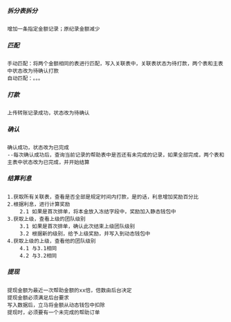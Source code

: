 ##### 拆分表拆分
    增加一条指定金额记录；原纪录金额减少
##### 匹配
    手动匹配：将两个金额相同的表进行匹配，写入关联表中，关联表状态为待打款，两个表和主表中状态改为待确认打款
    自动匹配：。。。
##### 打款
    上传转账记录成功，状态改为待确认
##### 确认
    确认成功，状态改为已完成
    --每次确认成功后，查询当前记录的帮助表中是否还有未完成的记录，如果全部完成，两个表和主表中状态改为已完成，并开始结算
##### 结算利息
    1.获取所有关联表，查看是否全部是规定时间内打款，是的话，利息增加奖励百分比
    2.根据利息，进行计算奖励
        2.1 如果是首次排单，将本金放入冻结字段中，奖励加入静态钱包中
    3.获取上级，查看上级的团队级别
        3.1 如果是首次排单，确认此次结束上级团队级别
        3.2 根据新的级别，给予上级奖励，并写入到动态钱包中
    4.获取上级的上级，查看他的团队级别
        4.1 与3.1相同
        4.2 与3.2相同

##### 提现
    提现金额为最近一次帮助金额的xx倍，倍数由后台决定
    提现金额必须满足后台要求
    写入数据后，立马将金额从动态钱包中扣除
    提现时，必须要有一个未完成的帮助订单




